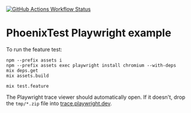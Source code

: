 [![GitHub Actions Workflow Status](https://img.shields.io/github/actions/workflow/status/ftes/phoenix_test_playwright_example/elixir.yml)](https://github.com/ftes/phoenix_test_playwright_example/actions)

# PhoenixTest Playwright example

To run the feature test:

```
npm --prefix assets i
npm --prefix assets exec playwright install chromium --with-deps
mix deps.get
mix assets.build

mix test.feature
```

The Playwright trace viewer should automatically open.
If it doesn't, drop the `tmp/*.zip` file into [trace.playwright.dev](https://trace.playwright.dev).
